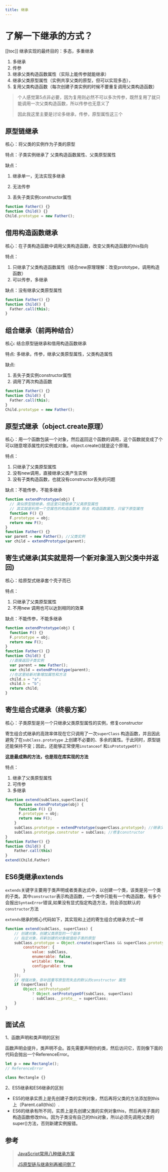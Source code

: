```yaml
---
title: 继承
---
```


# 了解一下继承的方式？
[[toc]]
继承实现的最终目的：多态，多重继承

1. 多继承
2. 传参
3. 继承父类构造函数属性（实际上能传参就能继承）
4. 继承父类原型属性（实例共享父类的原型，但可以实现多态），
5. 复用父类构造函数（每次创建子类实例的时候不要重复调用父类构造函数）

> 个人感觉第5点非必要，因为复用则必然不可以多次传参，既然复用了就只能调用一次父类构造函数，所以传参也无意义了
>
> 因此我这里主要是讨论多继承，传参，原型属性这三个

## 原型链继承

核心：将父类的实例作为子类的原型

特点：子类实例继承了 父类构造函数属性、父类原型属性

缺点：

1. 继承单一，无法实现多继承

2. 无法传参

3. 丢失子类实例constructor属性

```js
function Father() {}
function Child() {}
Child.prototype = new Father();
```

## 借用构造函数继承

核心：在子类构造函数中调用父类构造函数，改变父类构造函数的this指向

特点：
1. 只继承了父类构造函数属性（结合new原理理解：改变prototype，调用构造函数）
2. 可以传参，多继承

缺点：没有继承父类原型属性

```js
function Father() {}
function Child() {
  Father.call(this);
}
```
## 组合继承（前两种结合）
核心: 结合原型链继承和借用构造函数继承

特点: 多继承，传参，继承父类原型属性，父类构造属性

缺点: 
1. 丢失子类实例constructor属性
2. 调用了两次构造函数 
```js
function Father() {}
function Child() {
  Father.call(this);
}
Child.prototype = new Father();
```

## 原型式继承（object.create原理）
核心：用一个函数包装一个对象，然后返回这个函数的调用，这个函数就变成了个可以随意增添属性的实例或对象。object.create()就是这个原理。

特点：
1. 只继承了父类原型属性
2. 没有new调用，直接继承父类产生实例
3. 没有子类构造函数，也就没有constructor丢失的问题

缺点：不能传参，不能多继承

```js
function extendPrototype(obj) {
  // 类似原型链继承，但这里只是继承了父类原型属性
  // 其实就是利用一个空属性的构造函数来 除去 构造函数属性，只留下原型属性
  function F() {}
  F.prototype = obj;
  return new F();
}
function Father() {}
var parent = new Father(); //父类实例
var child = extendPrototype(parent);
```

## 寄生式继承(其实就是将一个新对象混入到父类中并返回)
核心：给原型式继承套个壳子而已

特点：
1. 只继承了父类原型属性
2. 不用new 调用也可以达到相同的效果

缺点：不能传参，不能多继承
```js
function extendPrototype(obj) {
  function F() {}
  F.prototype = obj;
  return new F();
}
function Father() {}
function Child() {
  //直接返回子类实例
  var parent = new Father();
  var child = extendPrototype(parent);
  //在这里给新对象增加属性和方法
  child.a = "a";
  child.b = "b";  
  return child;
}
```

## 寄生组合式继承（终极方案）
核心：子类原型是另一个只继承父类原型属性的实例，修复constructor

寄生组合式继承的高效率体现在它只调用了一次`superClass` 构造函数，并且因此避免了在`subClass.prototype` 上创建不必要的、多余的属性。于此同时，原型链还能保持不变；因此，还能够正常使用`instanceof` 和`isPrototypeOf()`

**这是最成熟的方法，也是现在库实现的方法**

特点：
1. 继承了父类原型属性
2. 可传参
3. 多继承
```js
function extend(subClass,superClass){
    function extendPrototype(obj) {
      function F() {}
      F.prototype = obj;
      return new F();
    }
    subClass.prototype = extendPrototype(superClass.prototype); //继承父类原型 constructor被覆盖
    subClass.prototype.construtor = subClass; //修复constructor
}
function Father() {}
function Child() {
    Father.call(this)
}
extend(Child,Father)
```

## ES6类继承extends

`extends`关键字主要用于类声明或者类表达式中，以创建一个类，该类是另一个类的子类。其中`constructor`表示构造函数，一个类中只能有一个构造函数，有多个会报出`SyntaxError`错误,如果没有显式指定构造方法，则会添加默认的 `constructor`方法

`extends`继承的核心代码如下，其实现和上述的寄生组合式继承方式一样

```js
function extend(subClass, superClass) {
    // 创建对象，创建父类原型的一个副本
    // 指定对象，将新创建的对象赋值给子类的原型
    subClass.prototype = Object.create(superClass && superClass.prototype, {
        constructor: {
            value: subClass,
            enumerable: false,
            writable: true,
            configurable: true
        }
    });
    // 增强对象，弥补因重写原型而失去的默认的constructor 属性
    if (superClass) {
        Object.setPrototypeOf 
            ? Object.setPrototypeOf(subClass, superClass) 
            : subClass.__proto__ = superClass;
    }
}
```



## 面试点

1、函数声明和类声明的区别

函数声明会提升，类声明不会。首先需要声明你的类，然后访问它，否则像下面的代码会抛出一个ReferenceError。

```js
let p = new Rectangle(); 
// ReferenceError

class Rectangle {}
```

2、ES5继承和ES6继承的区别

- ES5的继承实质上是先创建子类的实例对象，然后再将父类的方法添加到this上（Parent.call(this)）.
- ES6的继承有所不同，实质上是先创建父类的实例对象this，然后再用子类的构造函数修改this。因为子类没有自己的this对象，所以必须先调用父类的super()方法，否则新建实例报错。



## 参考

> [JavaScript常用八种继承方案](https://juejin.cn/post/6844903696111763470)
>
> [JS原型链与继承别再被问倒了](https://juejin.cn/post/6844903475021627400#heading-0)


